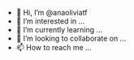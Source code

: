 - 👋 Hi, I’m @anaoliviatf
- 👀 I’m interested in ...
- 🌱 I’m currently learning ...
- 💞️ I’m looking to collaborate on ...
- 📫 How to reach me ...

<!---
anaoliviatf/anaoliviatf is a ✨ special ✨ repository because its `README.md` (this file) appears on your GitHub profile.
You can click the Preview link to take a look at your changes.
--->
